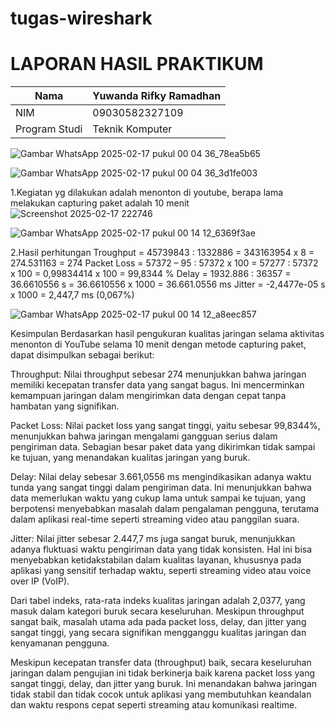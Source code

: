 # tugas-wireshark
# LAPORAN HASIL PRAKTIKUM
| Nama        |Yuwanda Rifky Ramadhan |
|--------------|------------|
| NIM        | 09030582327109|
| Program Studi | Teknik Komputer |

![Gambar WhatsApp 2025-02-17 pukul 00 04 36_78ea5b65](https://github.com/user-attachments/assets/feb504d1-54f4-4b05-885c-0a166811408a)


![Gambar WhatsApp 2025-02-17 pukul 00 04 36_3d1fe003](https://github.com/user-attachments/assets/0121c87d-be99-411f-8ad2-b04bb1c3e875)


1.Kegiatan yg dilakukan adalah menonton di youtube, berapa lama melakukan capturing paket adalah 10 menit
![Screenshot 2025-02-17 222746](https://github.com/user-attachments/assets/ea3bc437-8928-4f43-8f3b-23b10aef2b1e)


![Gambar WhatsApp 2025-02-17 pukul 00 14 12_6369f3ae](https://github.com/user-attachments/assets/99837184-2e55-4ed2-a7a0-1a8bd1cf88ff)


2.Hasil perhitungan
Troughput = 45739843 : 1332886 = 343163954 x 8
= 274.531163
= 274
Packet Loss = 57372 – 95 : 57372 x 100
= 57277 : 57372 x 100
= 0,99834414 x 100
= 99,8344 %
Delay = 1932.886 : 36357 = 36.6610556 s
= 36.6610556 x 1000 = 36.661.0556 ms
Jitter = -2,4477e-05 s x 1000 = 2,447,7 ms (0,067%)

![Gambar WhatsApp 2025-02-17 pukul 00 14 12_a8eec857](https://github.com/user-attachments/assets/c6c0c260-8b02-4035-9cd6-634daf948c59)


Kesimpulan
Berdasarkan hasil pengukuran kualitas jaringan selama aktivitas menonton di YouTube selama 10 menit dengan metode capturing paket, dapat disimpulkan sebagai berikut:

Throughput: Nilai throughput sebesar 274 menunjukkan bahwa jaringan memiliki kecepatan transfer data yang sangat bagus. Ini mencerminkan kemampuan jaringan dalam mengirimkan data dengan cepat tanpa hambatan yang signifikan.

Packet Loss: Nilai packet loss yang sangat tinggi, yaitu sebesar 99,8344%, menunjukkan bahwa jaringan mengalami gangguan serius dalam pengiriman data. Sebagian besar paket data yang dikirimkan tidak sampai ke tujuan, yang menandakan kualitas jaringan yang buruk.

Delay: Nilai delay sebesar 3.661,0556 ms mengindikasikan adanya waktu tunda yang sangat tinggi dalam pengiriman data. Ini menunjukkan bahwa data memerlukan waktu yang cukup lama untuk sampai ke tujuan, yang berpotensi menyebabkan masalah dalam pengalaman pengguna, terutama dalam aplikasi real-time seperti streaming video atau panggilan suara.

Jitter: Nilai jitter sebesar 2.447,7 ms juga sangat buruk, menunjukkan adanya fluktuasi waktu pengiriman data yang tidak konsisten. Hal ini bisa menyebabkan ketidakstabilan dalam kualitas layanan, khususnya pada aplikasi yang sensitif terhadap waktu, seperti streaming video atau voice over IP (VoIP).

Dari tabel indeks, rata-rata indeks kualitas jaringan adalah 2,0377, yang masuk dalam kategori buruk secara keseluruhan. Meskipun throughput sangat baik, masalah utama ada pada packet loss, delay, dan jitter yang sangat tinggi, yang secara signifikan mengganggu kualitas jaringan dan kenyamanan pengguna.

Meskipun kecepatan transfer data (throughput) baik, secara keseluruhan jaringan dalam pengujian ini tidak berkinerja baik karena packet loss yang sangat tinggi, delay, dan jitter yang buruk. Ini menandakan bahwa jaringan tidak stabil dan tidak cocok untuk aplikasi yang membutuhkan keandalan dan waktu respons cepat seperti streaming atau komunikasi realtime.
